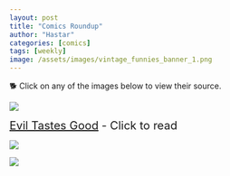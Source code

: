 ```yaml
---
layout: post
title: "Comics Roundup"
author: "Hastar"
categories: [comics]
tags: [weekly]
image: /assets/images/vintage_funnies_banner_1.png
---
```


🐕 Click on any of the images below to view their source.

[![](https://www.smbc-comics.com/comics/20030116-2.gif)](https://www.smbc-comics.com/comics/2003-01-16)

<span style="font-size: 20px;">[Evil Tastes Good](https://tvtropes.org/pmwiki/pmwiki.php/Main/EvilTastesGood) - Click to read</span>

[![](https://imgs.xkcd.com/comics/collatz_conjecture.png)](https://xkcd.com/710)

[![](https://images.weserv.nl/?url=http%3A%2F%2Fwww.harkavagrant.com%2Fnonsense%2Ffeministfunsm.png)](http://www.harkavagrant.com/index.php?id=382)

